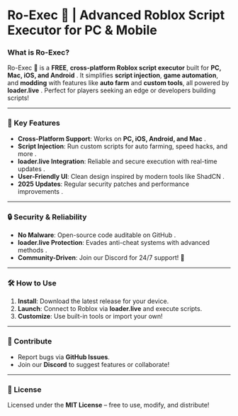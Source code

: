 # **Ro-Exec 🚀 | Advanced Roblox Script Executor for PC & Mobile**  

### What is Ro-Exec?  
Ro-Exec 🚀 is a **FREE**, **cross-platform Roblox script executor** built for **PC, Mac, iOS, and Android** . It simplifies **script injection**, **game automation**, and **modding** with features like **auto farm** and **custom tools**, all powered by **loader.live** . Perfect for players seeking an edge or developers building scripts!  

---

### 🌈 Key Features  
- **Cross-Platform Support**: Works on **PC, iOS, Android, and Mac** .  
- **Script Injection**: Run custom scripts for auto farming, speed hacks, and more .  
- **loader.live Integration**: Reliable and secure execution with real-time updates .  
- **User-Friendly UI**: Clean design inspired by modern tools like ShadCN .  
- **2025 Updates**: Regular security patches and performance improvements .  

---

### 🔒 Security & Reliability  
- **No Malware**: Open-source code auditable on GitHub .  
- **loader.live Protection**: Evades anti-cheat systems with advanced methods .  
- **Community-Driven**: Join our Discord for 24/7 support! 💬  

---

### 🛠️ How to Use  
1. **Install**: Download the latest release for your device.  
2. **Launch**: Connect to Roblox via **loader.live** and execute scripts.  
3. **Customize**: Use built-in tools or import your own!  

---

### 🤝 Contribute  
- Report bugs via **GitHub Issues**.  
- Join our **Discord** to suggest features or collaborate!  

---

### 📝 License  
Licensed under the **MIT License** – free to use, modify, and distribute!  
